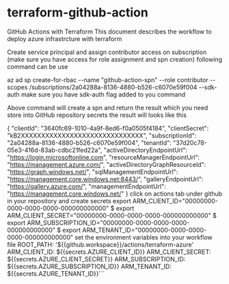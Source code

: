 # terraform-github-action
GitHub Actions with Terraform
This document describes the workflow to deploy azure infrastrcture with terraform

Create service principal and assign contributor access on subscription (make sure you have access for role assignment and spn creation)
following command can be use

 az ad sp create-for-rbac --name "github-action-spn" --role contributor --scopes /subscriptions/2a04288a-8136-4880-b526-c6070e59f004 --sdk-auth
make sure you have sdk-auth flag added to you command

Above command will create a spn and return the result which you need store into GitHub repository secrets
the result will looks like this

{
  "clientId": "3640fc69-1010-4a9f-8ed6-f0a0505f4184",
  "clientSecret": "kB2XXXXXXXXXXXXXXXXXXXXXXXXXXXXXX",
  "subscriptionId": "2a04288a-8136-4880-b526-c6070e59f004",
  "tenantId": "37d20c78-05e3-416d-83ab-cdbc21fed22a",
  "activeDirectoryEndpointUrl": "https://login.microsoftonline.com",
  "resourceManagerEndpointUrl": "https://management.azure.com/",
  "activeDirectoryGraphResourceId": "https://graph.windows.net/",
  "sqlManagementEndpointUrl": "https://management.core.windows.net:8443/",
  "galleryEndpointUrl": "https://gallery.azure.com/",
  "managementEndpointUrl": "https://management.core.windows.net/"
}
click on actions tab under github in your repository and create secrets
 export ARM_CLIENT_ID="00000000-0000-0000-0000-000000000000"
$ export ARM_CLIENT_SECRET="00000000-0000-0000-0000-000000000000"
$ export ARM_SUBSCRIPTION_ID="00000000-0000-0000-0000-000000000000"
$ export ARM_TENANT_ID="00000000-0000-0000-0000-000000000000"
set the environment variables into your workflow file
      ROOT_PATH: '${{github.workspace}}/actions/terraform-azure'
      ARM_CLIENT_ID: ${{secrets.AZURE_CLIENT_ID}}
      ARM_CLIENT_SECRET: ${{secrets.AZURE_CLIENT_SECRET}}
      ARM_SUBSCRIPTION_ID: ${{secrets.AZURE_SUBSCRIPTION_ID}}
      ARM_TENANT_ID: ${{secrets.AZURE_TENANT_ID}}```
